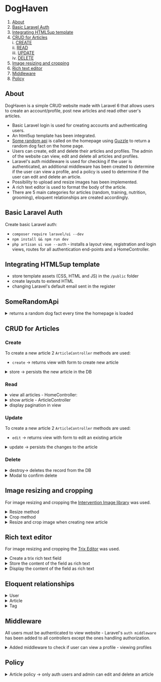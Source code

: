 # DogHaven

1. [About](#introduction)   
2. [Basic Laravel Auth](#basic-laravel-auth)   
3. [Integrating HTML5up template](#integrating-html5up-template)  
4. [CRUD for Articles](#crud-for-articles)  
	i. [CREATE](#create)  
    ii. [READ](#read)  
    iii. [UPDATE](#update)  
    iv. [DELETE](#delete) 
5. [Image resizing and cropping](#image-resizing-and-cropping)
6. [Rich text editor](#rich-text-editor)
7. [Middleware](#middleware)
8. [Policy](#policy)
   

## About 

DogHaven is a simple CRUD website made with Laravel 6 that allows users to create an account/profile, post new articles and read other user's articles.

   * Basic Laravel login is used for creating accounts and authenticating users.
   * An html5up template has been integrated. 
   * [Some random api](https://some-random-api.ml/) is called on the homepage using [Guzzle](http://docs.guzzlephp.org/en/stable/) to return a random dog fact on the home page.
   * Users can create, edit and delete their articles and profiles. The admin of the website can view, edit and delete all articles and profiles.  
   * Laravel's auth middleware is used for checking if the user is authenticated, an additional middleware has been created to determine if the user can view a profile, and a policy is used to determine if the user can edit and delete an article.
   * Possibility to upload and resize images has been implemented.
   * A rich text editor is used to format the body of the article.
   * There are 5 main categories for articles (random, training, nutrition, grooming), eloquent relationships are created accordingly.
  



## Basic Laravel Auth

Create basic Laravel auth: 
- `composer require laravel/ui --dev`
- `npm install && npm run dev`
- `php artisan ui vue --auth` - installs a layout view, registration and login views, routes for all authentication end-points and a HomeController.

## Integrating HTML5up template

- store template assets (CSS, HTML and JS) in the `/public` folder
- create layouts to extend HTML
- changing Laravel's default email sent in the register 


## SomeRandomApi

<details><summary>returns a random dog fact every time the homepage is loaded</summary>

```php
// /app/Http/Controllers/HomeController.php

//calls the api and returns the content of the response
public function getDogFact($method, $url)
    {
        //create new Guzzle Client
        $client=new Client;

        //make the request
        $response = $client->request($method, $url);

        //return the content of the response
        return json_decode($response->getBody()->getContents())->fact;
    }

```

```php
// /app/Http/Controllers/HomeController.php

// returns a random dog fact
$dogFact = $this->getDogFact('GET', 'https://some-random-api.ml/facts/dog');
```

</details>

## CRUD for Articles

### Create

To create a new article 2 `ArticleController` methods are used:
- `create` -> returns view with form to create new article 

<details> 
<summary>  store -> persists the new article in the DB  </summary>

- validates the request attributes  
- resizes the images to thumbnail and banner size and saves them in the public folder  
- persists the new article in the DB  

```php
// /app/Http/Controllers/ArticleController.php

// persists new article 
    public function store(Request $request)
    {
    	// server side validation
        $this->validateImage();
    	$attributes=$this->validateAttributes();

        // set image name
        $imgName= time() .'.'.  $request->image_path->extension();
        $bannerPath = '/images/banners/';
        $thumbPath = '/images/thumbs/';
    	
    	// resize, crop, save banner
    	$imgBanner = $this->resizeImage($request->file('image_path'), 784, null);
    	$this->cropImage($imgBanner, 784,303)->save(public_path($bannerPath) . $imgName, 100);

        // resize, crop, save thumbnail
    	$imgThumb = $this->resizeImage($request->file('image_path'), 368, null);
		$this->cropImage($imgThumb, 368,234)->save(public_path($thumbPath) . $imgName, 100);
     	
     	// set additional attributes for Article model instance
    	$attributes['banner_image_path'] = $bannerPath . $imgName;
    	$attributes['thumb_image_path'] =  $thumbPath . $imgName;
    	$attributes['user_id'] = auth()->user()->id;
    	$attributes['article-trixFields'] = request('article-trixFields');

    	// persist the article
    	Article::create($attributes);

    	return redirect('/home');
    }
```

</details>

### Read

<details>
<summary>view all articles - HomeController: </summary>

```php
// /app/Http/Controllers/HomeController.php

public function index()
    {   
        // calls the api to return a random dog fact
        $dogFact = $this->getDogFact('GET', 'https://some-random-api.ml/facts/dog');
		
        // returns all the articles ordered by most recent and paginates the results
        $articles = Article::latest()->simplePaginate(9);
        
        return view('home', ['dogFact'=> $dogFact, 'articles'=>$articles]);
    }
```
</details>
<details>
<summary>show article - ArticleController  </summary>

```php
// /app/Http/Controllers/ArticleController.php

// shows article
public function show(Article $article)
    {
    	return view('articles.show', ['article'=>$article]);
    }
```
</details>
<details>
<summary>display pagination in view  </summary>

```html
@if (!empty($articles->links()))
<div class="mt-3">
	<div>{{ $articles->links() }}</div>
<div>
@endif
```
</details>

### Update

To create a new article 2 `ArticleController` methods are used:

- `edit` -> returns view with form to edit an existing article  

<details> 
<summary> update -> persists the changes to the article</summary>  
- validates the request attributes  
- resizes the images to thumbnail and banner size and saves them in the public folder  
- persists the new article in the DB  
- image can not be changed  

```php
// /app/Http/Controllers/ArticleController.php 

// updates the Article model instance
    public function update(Article $article)
    {
    	// server side validation
    	$attributes=$this->validateAttributes();
     	
     	// setting additional attributes for Article model
    	$attributes['user_id'] = auth()->user()->id;
    	$attributes['article-trixFields'] = request('article-trixFields');

        //update article
    	$article->update($attributes);
    	
    	return view('articles.show', ['article'=>$article]);
    }
```

</details>

### Delete

<details> 
<summary> destroy-> deletes the record from the DB</summary>

```php
// /app/Http/Controllers/ArticleController.php
public function destroy(Article $article)
    {
    	$article->delete();
        
        return redirect('/home');
    }
 ```
</details>

<details><summary>Modal to confirm delete</summary>

```html 
<!-- /resources/views/articles/show.blade.php -->

<!-- jQuery Script - <head> of HTML-->
<script src="https://cdnjs.cloudflare.com/ajax/libs/jquery-modal/0.9.1/jquery.modal.min.js"></script>
<link rel="stylesheet" href="https://cdnjs.cloudflare.com/ajax/libs/jquery-modal/0.9.1/jquery.modal.min.css" />
<script src="https://cdnjs.cloudflare.com/ajax/libs/jquery/3.0.0/jquery.min.js"></script>

<!-- Button to open modal -->
<a href="#ex1" rel="modal:open"><button type="link">Delete</button></a>
            @endcan('update', $post)

<!-- Modal HTML embedded directly into document -->
<div id="ex1" class="modal" >
    <p>Are you sure you want to delete this article?</p>
    <ul class="actions">
    <li> <a href="#" rel="modal:close"><button type="link">No, go back.</button></a></li>
    <li> 
        <form method="POST" action="/articles/{{$article->id}}">
        @method('DELETE')
        @csrf
        <button type="submit" class="btn btn-primary">Delete</button>
        </form>
    </li>
    </ul>
</div>
```

</details>

## Image resizing and cropping

For image resizing and cropping the [Intervention Image library](http://image.intervention.io/getting_started/installation) was used. 

<details><summary> Resize method</summary>

```php
// /app/Http/Controllers/ArticleController.php
use Intervention\Image\Facades\Image;

//resize image
public function resizeImage($path, $width, $height)
{
	$img = Image::make($path);
	return $img->resize($width,$height, function ($constraint) {
	$constraint->aspectRatio();
	});
} 
```
</details>
<details><summary> Crop method</summary>

```php
// /app/Http/Controllers/ArticleController.php
use Intervention\Image\Facades\Image;

//crop image
public function cropImage($path, $width, $height)
	{
	$img = Image::make($path);
	return $img->crop($width,$height);
	}
```

</details>
<details><summary>Resize and crop image when creating new article</summary>

```php
// /app/Http/Controllers/ArticleController.php

// persists new article 
    public function store(Request $request)
    {
    	// server side validation
        $this->validateImage();
    	$attributes=$this->validateAttributes();

        //set image name
        $imgName= time() .'.'.  $request->image_path->extension();
        $bannerPath = '/images/banners/';
        $thumbPath = '/images/thumbs/';
    	
    	//resize, crop, save banner
    	$imgBanner = $this->resizeImage($request->file('image_path'), 784, null);
    	$this->cropImage($imgBanner, 784,303)->save(public_path($bannerPath) . $imgName, 100);

        //resize, crop, save thumbnail
    	$imgThumb = $this->resizeImage($request->file('image_path'), 368, null);
		$this->cropImage($imgThumb, 368,234)->save(public_path($thumbPath) . $imgName, 100);
     	
     	// set additional attributes for Article model instance
    	$attributes['banner_image_path'] = $bannerPath . $imgName;
    	$attributes['thumb_image_path'] =  $thumbPath . $imgName;
    	$attributes['user_id'] = auth()->user()->id;
    	$attributes['article-trixFields'] = request('article-trixFields');

    	// persist the article
    	Article::create($attributes);

    	return redirect('/home');
    }
```
</details>

## Rich text editor

For image resizing and cropping the [Trix Editor](https://github.com/Te7a-Houdini/laravel-trix) was used. 

<details>
<summary>Create a trix rich text field</summary>

```html
<!-- /resources/views/articles/create.blade.php -->

<div class="col-12">
   <input id="trix-content" type="hidden" name="article-trixFields[content]">
   <trix-editor class="trix-content" input="trix-content" id="trix-content"></trix-editor>                        
</div>
```

</details>
<details>
<summary>Store the content of the field as rich text</summary>

```php
// /app/Http/Controllers/ArticleController.php
// setting the attribute before creating a new article

$attributes['article-trixFields'] = request('article-trixFields');
```
</details>
<details>
<summary>Display the content of the field as rich text</summary>

```html
<!-- /resources/views/articles/show.blade.php-->
<!-- setting the attribute before creating a new article-->

{!! $article->trixRichText()->where('field', 'content')->first()->content !!}
```

</details>

## Eloquent relationships

<details><summary>User</summary>
- hasMany Articles  

```php
// has many articles
	public function articles()
	{
		return $this->hasMany(Article::class);
	}
}
```
</details>
<details><summary>Article</summary>

- belongsTo one User  

```php
// belongs to one user
public function user()
{
   return $this->belongsTo(User::class);
}
```
- belongsTo one Tag  
```php
//belongs to many Tags
public function tags()
{
   return $this->belongsTo(Tag::class);
}
```

</details>
<details><summary>Tag</summary>
- hasMany Articles

```php
// belongs to many articles
public function articles()
{
	return $this->hasMany(Article::class);
}
```
</details>


## Middleware

All users must be authenticated to view website - Laravel's `auth middleware` has been added to all controllers except the ones handling authorization.  

<details><summary>Added middleware to check if user can view a profile - viewing profiles</summary>

```php
<?php

namespace App\Http\Middleware;

use Closure;

class checkIfAdminOrAuthUser
{
/**
* Handle an incoming request.
*
* @param  \Illuminate\Http\Request  $request
* @param  \Closure  $next
* @return mixed
*/
 public function handle($request, Closure $next)
      {
          if ($request->user()->isAdmin() | $request->route('user')->id === auth()->id()) 
      {
          return $next($request);
      } else{
          abort(403, 'Unauthorized action.');
      }
  }
}
```
</details>

## Policy

<details><summary>Article policy -> only auth users and admin can edit and delete an article</summary>

```php
<?php

namespace App\Policies;

use App\Article;
use App\User;
use Illuminate\Auth\Access\HandlesAuthorization;

class ArticlePolicy
{
    use HandlesAuthorization;

    /**
     * Determine whether the user can update the article.
     *
     * @param  \App\User  $user
     * @param  \App\Article  $article
     * @return mixed
     */
    public function update(User $user, Article $article)
    {
        return $article->user_id === $user->id;
    }


}
```
</details>

